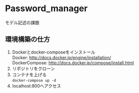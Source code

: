 # Password_manager
モデル記述の課題

## 環境構築の仕方
1. Dockerとdocker-composeをインストール  
Docker: http://docs.docker.jp/engine/installation/  
DockerCompose: http://docs.docker.jp/compose/install.html
2. リポジトリをクローン
3. コンテナを上げる  
 ```docker-compose up -d```
4. localhost:800へアクセス 
